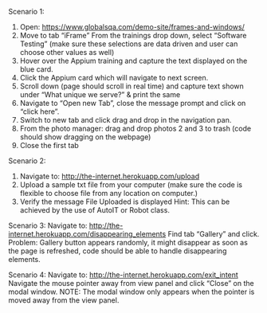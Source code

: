 Scenario 1: 
1. Open: https://www.globalsqa.com/demo-site/frames-and-windows/ 
2. Move to tab “iFrame” From the trainings drop down, select “Software Testing” (make sure these selections are data driven and user can choose other values as well) 
3. Hover over the Appium training and capture the text displayed on the blue card. 
4. Click the Appium card which will navigate to next screen. 
5. Scroll down (page should scroll in real time) and capture text shown under “What unique we serve?” & print the same 
6. Navigate to “Open new Tab”, close the message prompt and click on “click here”. 
7. Switch to new tab and click drag and drop in the navigation pan.  
8. From the photo manager: drag and drop photos 2 and 3 to trash (code should show dragging on the webpage) 
9. Close the first tab 

Scenario 2: 
1. Navigate to: http://the-internet.herokuapp.com/upload 
2. Upload a sample txt file from your computer (make sure the code is flexible to choose file from any location on computer.) 
3. Verify the message File Uploaded is displayed 
Hint: This can be achieved by the use of AutoIT or Robot class. 

Scenario 3: 
Navigate to: http://the-internet.herokuapp.com/disappearing_elements 
Find tab “Gallery” and click. 
Problem: Gallery button appears randomly, it might disappear as soon as the page is refreshed, code should be able to handle disappearing elements. 

Scenario 4: 
Navigate to: http://the-internet.herokuapp.com/exit_intent 
Navigate the mouse pointer away from view panel and click “Close” on the modal window. 
NOTE: The modal window only appears when the pointer is moved away from the view panel. 
